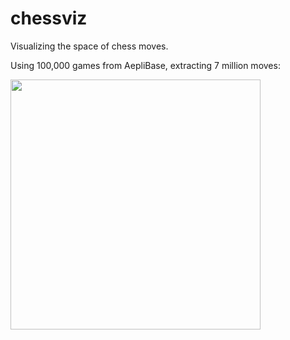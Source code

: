 # chessviz
Visualizing the space of chess moves.

Using 100,000 games from AepliBase, extracting 7 million moves:

<img width="400px" height="400px" src="https://user-images.githubusercontent.com/647092/30183553-c22c3b8c-9412-11e7-816a-cbbc50edc3f0.png" />
